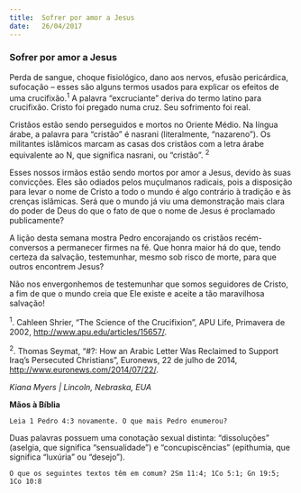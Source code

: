 ```yaml
---
title:  Sofrer por amor a Jesus
date:   26/04/2017
---
```


### Sofrer por amor a Jesus

Perda de sangue, choque fisiológico, dano aos nervos, efusão pericárdica, sufocação – esses são alguns termos usados para explicar os efeitos de uma crucifixão.<sup>1</sup> A palavra “excruciante” deriva do termo latino para crucifixão. Cristo foi pregado numa cruz. Seu sofrimento foi real.

Cristãos estão sendo perseguidos e mortos no Oriente Médio. Na língua árabe, a palavra para “cristão” é nasrani (literalmente, “nazareno”). Os militantes islâmicos marcam as casas dos cristãos com a letra árabe equivalente ao N, que significa nasrani, ou “cristão”. <sup>2</sup>

Esses nossos irmãos estão sendo mortos por amor a Jesus, devido às suas convicções. Eles são odiados pelos muçulmanos radicais, pois a disposição para levar o nome de Cristo a todo o mundo é algo contrário à tradição e às crenças islâmicas. Será que o mundo já viu uma demonstração mais clara do poder de Deus do que o fato de que o nome de Jesus é proclamado publicamente?

A lição desta semana mostra Pedro encorajando os cristãos recém-conversos a permanecer firmes na fé. Que honra maior há do que, tendo certeza da salvação, testemunhar, mesmo sob risco de morte, para que outros encontrem Jesus?

Não nos envergonhemos de testemunhar que somos seguidores de Cristo, a fim de que o mundo creia que Ele existe e aceite a tão maravilhosa salvação!

<sup>1</sup>. Cahleen Shrier, “The Science of the Crucifixion”, APU Life, Primavera de 2002, http://www.apu.edu/articles/15657/.

<sup>2</sup>. Thomas Seymat, “#?: How an Arabic Letter Was Reclaimed to Support Iraq’s Persecuted Christians”, Euronews, 22 de julho de 2014, http://www.euronews.com/2014/07/22/.

_Kiana Myers | Lincoln, Nebraska, EUA_

**Mãos à Bíblia**

`Leia 1 Pedro 4:3 novamente. O que mais Pedro enumerou?`

Duas palavras possuem uma conotação sexual distinta: “dissoluções” (aselgia, que significa “sensualidade”) e “concupiscências” (epithumia, que significa “luxúria” ou “desejo”).

`O que os seguintes textos têm em comum? 2Sm 11:4; 1Co 5:1; Gn 19:5; 1Co 10:8`